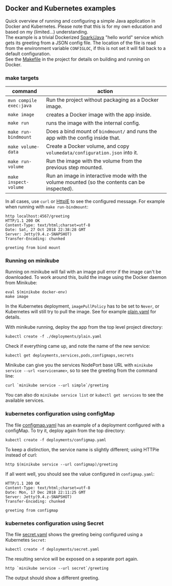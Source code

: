 ## Docker and Kubernetes examples

Quick overview of running and configuring a simple Java application in Docker and Kubernetes.
Please note that this is for my own education and based on my (limited...) understanding.<br>
The example is a trivial Dockerized [Spark/Java](http://sparkjava.com/) "hello world" service which
gets its greeting from a JSON config file. The location of the file is read from the
environment variable `CONFIGLOC`, if this is not set it will fall back to a default configuration.
<br>
See the [Makefile](Makefile) in the project for details on building and running on Docker.

### make targets

command | action
--- | ---
 `mvn compile exec:java` | Run the project without packaging as a Docker image.
 `make image` | creates a Docker image with the app inside. 
 `make run` | runs the image with the internal config. 
 `make run-bindmount` | Does a bind mount of `bindmount/` and runs the app with the config inside that.
 `make volume-data` | Create a Docker volume, and copy `volumedata/configuration.json` into it.
 `make run-volume` | Run the image with the volume from the previous step mounted.
 `make inspect-volume` | Run an image in interactive mode with the volume mounted (so the contents can be inspected).
 
In all cases, use `curl` or [HttpIE](https://httpie.org/) to see the configured message. For example
when running with `make run-bindmount`:

    http localhost:4567/greeting
    HTTP/1.1 200 OK
    Content-Type: text/html;charset=utf-8
    Date: Sat, 27 Oct 2018 22:38:28 GMT
    Server: Jetty(9.4.z-SNAPSHOT)
    Transfer-Encoding: chunked
    
    greeting from bind mount
    
### Running on minikube

Running on minikube will fail with an image pull error if the image can't be downloaded.
To work around this, build the image using the Docker daemon from Minikube:

    eval $(minikube docker-env)
    make image
    
In the Kubernetes deployment, `imagePullPolicy` has to be set to `Never`, or Kubernetes
will still try to pull the image. See for example [plain.yaml](deployments/plain.yaml) for details. 

With minikube running, deploy the app from the top level project directory:

    kubectl create -f ./deployments/plain.yaml
    
Check if everything came up, and note the name of the new service:

    kubectl get deployments,services,pods,configmaps,secrets
    
Minikube can give you the services NodePort base URL with `minikube service --url <servicename>`, so to see
the greeting from the command line:

    curl `minikube service --url simple`/greeting
    
You can also do `minikube service list` or `kubectl get services` to see the available services.

### kubernetes configuration using configMap
The file [configmap.yaml](deployments/configmap.yaml) has an example of a deployment configured with a configMap.
To try it, deploy again from the top directory:

    kubectl create -f deployments/configmap.yaml
    
To keep a distinction, the service name is slightly different; using HTTPie instead of curl:

    http $(minikube service --url configmap)/greeting
    
If all went well, you should see the value configured in `configmap.yaml`:

    HTTP/1.1 200 OK
    Content-Type: text/html;charset=utf-8
    Date: Mon, 17 Dec 2018 22:11:25 GMT
    Server: Jetty(9.4.z-SNAPSHOT)
    Transfer-Encoding: chunked

    greeting from configmap
    
### kubernetes configuration using Secret
The file [secret.yaml](deployments/secret.yaml) shows the greeting being configured using a Kubernetes `Secret`:

    kubectl create -f deployments/secret.yaml
    
The resulting service will be exposed on a separate port again.

    http `minikube service --url secret`/greeting
    
The output should show a different greeting.

